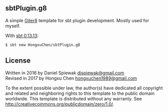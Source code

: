 ## sbtPlugin.g8

A simple [Giter8][g8] template for sbt plugin development.
Mostly used for myself.

With [sbt 0.13.13][sbt-template]:

```bash
$ sbt new HongxuChen/sbtPlugin.g8
```

## License

Written in 2016 by Daniel Spiewak <djspiewak@gmail.com>  
Revised in 2017 by Hongxu Chen <hongxuchen1989@gmail.com>

To the extent possible under law, the author(s) have dedicated all copyright and related
and neighboring rights to this template to the public domain worldwide.
This template is distributed without any warranty. See <http://creativecommons.org/publicdomain/zero/1.0/>.

[g8]: http://www.foundweekends.org/giter8/
[sbt-template]: http://www.scala-sbt.org/0.13/docs/sbt-new-and-Templates.html